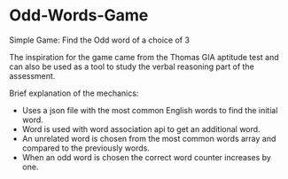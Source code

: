# Odd-Words-Game
Simple Game: Find the Odd word of a choice of 3 

The inspiration for the game came from the Thomas GIA aptitude test and can also 
be used as a tool to study the verbal reasoning part of the assessment. 

Brief explanation of the mechanics:
- Uses a json file with the most common English words to find the initial word.
- Word is used with word association api to get an additional word.
- An unrelated word is chosen from the most common words array and compared to the previously words.
- When an odd word is chosen the correct word counter increases by one. 

